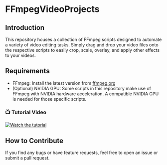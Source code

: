 # FFmpegVideoProjects

## Introduction

This repository houses a collection of FFmpeg scripts designed to automate a variety of video editing tasks. Simply drag and drop your video files onto the respective scripts to easily crop, scale, overlay, and apply other effects to your videos.

## Requirements

- FFmpeg: Install the latest version from [ffmpeg.org](https://ffmpeg.org/download.html)
- (Optional) NVIDIA GPU: Some scripts in this repository make use of FFmpeg with NVIDIA hardware acceleration. A compatible NVIDIA GPU is needed for those specific scripts.

### 📺 Tutorial Video

[![Watch the tutorial](https://img.youtube.com/vi/hmFrn8JXVTE/0.jpg)](https://www.youtube.com/shorts/hmFrn8JXVTE)

## How to Contribute

If you find any bugs or have feature requests, feel free to open an issue or submit a pull request.
